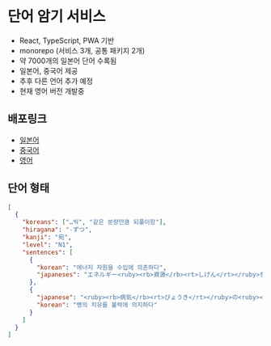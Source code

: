 # 단어 암기 서비스

- React, TypeScript, PWA 기반
- monorepo (서비스 3개, 공통 패키지 2개)
- 약 7000개의 일본어 단어 수록됨
- 일본어, 중국어 제공
- 추후 다른 언어 추가 예정
- 현재 영어 버전 개발중

## 배포링크

- [일본어](japanese-word-memory.vercel.app)
- [중국어](chinese-word-memory.vercel.app)
- [영어](english-word-memory.vercel.app)

## 단어 형태

```json
[
  {
    "koreans": ["…씩", "같은 분량만큼 되풀이함"],
    "hiragana": "-ずつ",
    "kanji": "宛",
    "level": "N1",
    "sentences": [
      {
        "korean": "에너지 자원을 수입에 의존하다",
        "japaneses": "エネルギー<ruby><rb>資源</rb><rt>しげん</rt></ruby>を<ruby><rb>輸入</rb><rt>ゆにゅう</rt></ruby>に<ruby><rb>頼</rb><rt><strong>たよ</strong></rt></ruby><strong>る</strong>"
      },
      {
        "japanese": "<ruby><rb>病気</rb><rt>びょうき</rt></ruby>の<ruby><rb>治癒</rb><rt>ちゆ</rt></ruby>を<ruby><rb>仏力</rb><rt>ぶつりき</rt></ruby>に<ruby><rb>頼</rb><rt><strong>たよ</strong></rt></ruby><strong>る</strong>.",
        "korean": "병의 치유를 불력에 의지하다"
      }
    ]
  }
]
```
